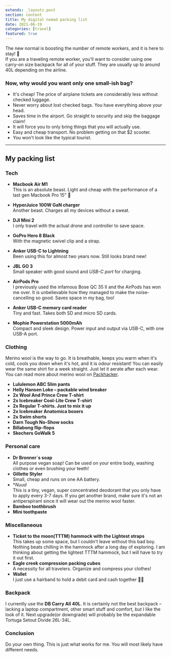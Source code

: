 ```yaml
---
extends: _layouts.post
section: content
title: My digital nomad packing list
date: 2021-06-19
categories: [travel]
featured: true
---
```


The new normal is boosting the number of remote workers, and it is here to stay! 🥳  
If you are a traveling remote worker, you'll want to consider using one carry-on size backpack for all of your stuff. They are usually up to around 40L depending on the airline. 

### Now, why would you want only one small-ish bag?

* It's cheap! The price of airplane tickets are considerably less without checked luggage.
* Never worry about lost checked bags. You have everything above your head.
* Saves time in the airport. Go straight to security and skip the baggage claim!
* It will force you to only bring things that you will actually use.
* Easy and cheap transport. No problem getting on that $2 scooter.
* You won't look like the typical tourist.

---

## My packing list
### Tech
* **Macbook Air M1**  
This is an absolute beast. Light and cheap with the performance of a last gen Macbook Pro 15" 🤤

* **HyperJuice 100W GaN charger**  
Another beast. Charges all my devices without a sweat.

* **DJI Mini 2**  
I only travel with the actual drone and controller to save space.

* **GoPro Hero 8 Black**  
With the magnetic swivel clip and a strap.

* **Anker USB-C to Lightning**  
Been using this for almost two years now. Still looks brand new!

* **JBL GO 3**  
Small speaker with good sound and *USB-C port* for charging.

* **AirPods Pro**  
I previously used the infamous Bose QC 35 II and the AirPods has won me over. It is unbelievable how they managed to make the noise-cancelling so good. Saves space in my bag, too!

* **Anker USB-C memory card reader**  
Tiny and fast. Takes both SD and micro SD cards.

* **Mophie Powerstation 5000mAh**  
Compact and sleek design. Power input and output via USB-C, with one USB-A port.


### Clothing
Merino wool is the way to go. It is breathable, keeps you warm when it's cold, cools you down when it's hot, and it is odour resistant! 
You can easily wear the same shirt for a week straight. Just let it aerate after each wear. 
You can read more about merino wool on [Packhacker](https://packhacker.com/guide/merino-wool-travel-clothing/). 

* **Lululemon ABC Slim pants**
* **Helly Hansen Loke – packable wind breaker**
* **2x Wool And Prince Crew T-shirt**
* **2x Icebreaker Cool-Lite Crew T-shirt**
* **2x Regular T-shirts. Just to mix it up**
* **2x Icebreaker Anatomica boxers**
* **2x Swim shorts**
* **Darn Tough No-Show socks**
* **Billabong flip-flops**
* **Skechers GoWalk 5**

### Personal care
* **Dr Bronner`s soap**  
All purpose vegan soap! Can be used on your entire body, washing clothes or even brushing your teeth!
* **Gillette Styler**  
Small, cheap and runs on one AA battery.
* **Nuud*  
This is a tiny, vegan, super concentrated deodorant that you only have to apply every 3-7 days. If you get another brand, make sure it's not an antiperspirant since it will wear out the merino wool faster.  
* **Bamboo toothbrush**
* **Mini toothpaste**

### Miscellaneous
* **Ticket to the moon(TTTM) hammock with the Lightest straps**  
This takes up some space, but I couldn't leave without this bad boy. Nothing beats chilling in the hammock after a long day of exploring. I am thinking about getting the lightest TTTM hammock, but I will have to try it out first.
* **Eagle creek compression packing cubes**  
A necessity for all travelers. Organize and compress your clothes!
* **Wallet**  
I just use a hairband to hold a debit card and cash together 🤷‍♂️
  
### Backpack
I currently use the **DB Carry All 40L**. It is certainly not the best backpack – lacking a laptop compartment, other smart stuff and comfort, but I like the look of it. Next upgrade(or downgrade) will probably be the expandable Tortuga Setout Divide 26L-34L.

### Conclusion
Do your own thing. This is just what works for me. You will most likely have different needs. 
